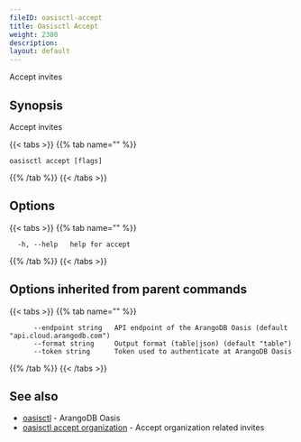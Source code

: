 ```yaml
---
fileID: oasisctl-accept
title: Oasisctl Accept
weight: 2380
description: 
layout: default
---
```

Accept invites

## Synopsis

Accept invites

{{< tabs >}}
{{% tab name="" %}}
```
oasisctl accept [flags]
```
{{% /tab %}}
{{< /tabs >}}

## Options

{{< tabs >}}
{{% tab name="" %}}
```
  -h, --help   help for accept
```
{{% /tab %}}
{{< /tabs >}}

## Options inherited from parent commands

{{< tabs >}}
{{% tab name="" %}}
```
      --endpoint string   API endpoint of the ArangoDB Oasis (default "api.cloud.arangodb.com")
      --format string     Output format (table|json) (default "table")
      --token string      Token used to authenticate at ArangoDB Oasis
```
{{% /tab %}}
{{< /tabs >}}

## See also

* [oasisctl](../oasisctl-options)	 - ArangoDB Oasis
* [oasisctl accept organization](oasisctl-accept-organization)	 - Accept organization related invites

